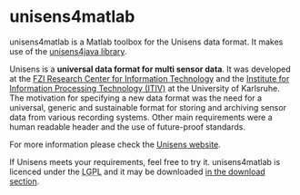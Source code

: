 # unisens4matlab

unisens4matlab is a Matlab toolbox for the Unisens data format. It makes use of the [unisens4java library](https://github.com/Unisens/unisens4java).

Unisens is a **universal data format for multi sensor data**. It was developed at the [FZI Research Center for Information Technology](http://www.fzi.de/en/about-us/organisation/research-divisions/ess-embedded-systems-and-sensors-engineering/) and the [Institute for Information Processing Technology (ITIV)](http://www.itiv.kit.edu) at the University of Karlsruhe. The motivation for specifying a new data format was the need for a universal, generic and sustainable format for storing and archiving sensor data from various recording systems. Other main requirements were a human readable header and the use of future-proof standards.

For more information please check the [Unisens website](http://www.unisens.org).

If Unisens meets your requirements, feel free to try it. unisens4matlab is licenced under
the <acronym title="GNU Lesser General Public Licence">LGPL</acronym> and it may be downloaded [in the download section](http://www.unisens.org/downloads.php).
